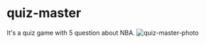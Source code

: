 # quiz-master
It's a quiz game with 5 question about NBA.
![quiz-master-photo](https://user-images.githubusercontent.com/75907428/189374609-083a6eec-007b-49f0-b872-3a686472f6fa.png)
